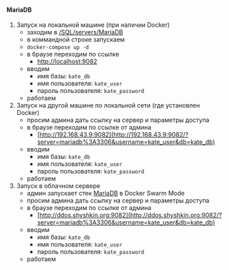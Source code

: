 #### MariaDB

1. Запуск на локальной машине (при наличии Docker)
    - заходим в [/SQL/servers/MariaDB](/SQL/servers/MariaDB)
    - в коммандной строке запускаем
    - `docker-compose up -d`
    - в браузе переходим по ссылке
        - [http://localhost:9082](http://localhost:9082/?server=mariadb%3A3306&username=kate_user&db=kate_db)
    - вводим
        - имя базы: `kate_db`
        - имя пользователя: `kate_user`
        - пароль пользователя: `kate_password`
    - работаем
2. Запуск на другой машине по локальной сети (где установлен Docker)
    - просим админа дать ссылку на сервер и параметры доступа
    - в браузе переходим по ссылке от админа
        - [http://192.168.43.9:9082](http://192.168.43.9:9082/?server=mariadb%3A3306&username=kate_user&db=kate_db)
    - вводим
        - имя базы: `kate_db`
        - имя пользователя: `kate_user`
        - пароль пользователя: `kate_password`
    - работаем
3. Запуск в облачном сервере
    - админ запускает стек [MariaDB](/SQL/servers/MariaDB/docker-compose.yml) в Docker Swarm Mode
    - просим админа дать ссылку на сервер и параметры доступа
    - в браузе переходим по ссылке от админа
        - [http://ddos.shyshkin.org:9082](http://ddos.shyshkin.org:9082/?server=mariadb%3A3306&username=kate_user&db=kate_db)
    - вводим
        - имя базы: `kate_db`
        - имя пользователя: `kate_user`
        - пароль пользователя: `kate_password`
    - работаем




